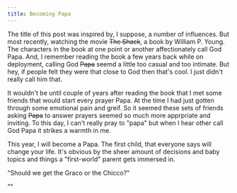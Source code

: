 ```yaml
---
title: Becoming Papa
---
```


The title of this post was inspired by, I suppose, a number of influences. But most recently, watching the movie ~~The Shack~~, a book by William P. Young. The characters in the book at one point or another affectionately call God Papa. And, I remember reading the book a few years back while on deployment, calling God ~~Papa~~ seemd a little too casual and too intimate. But hey, if people felt they were that close to God then that's cool. I just didn't really call him that.

It wouldn't be until couple of years after reading the book that I met some friends that would start every prayer Papa. At the time I had just gotten through some emotional pain and greif. So it seemed these sets of friends asking ~~Papa~~ to answer prayers seemed so much more apprpriate and inviting. To this day, I can't really pray to "papa" but when I hear other call God Papa it strikes a warmth in me.

This year, I will become a Papa. The first child, that everyone says will change your life. It's obvious by the sheer amount of decisions and baby topics and things a "first-world" parent gets immersed in.

"Should we get the Graco or the Chicco?"

""

